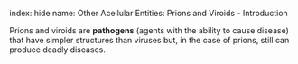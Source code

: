 index: hide
name: Other Acellular Entities: Prions and Viroids - Introduction

Prions and viroids are  **pathogens** (agents with the ability to cause disease) that have simpler structures than viruses but, in the case of prions, still can produce deadly diseases.
